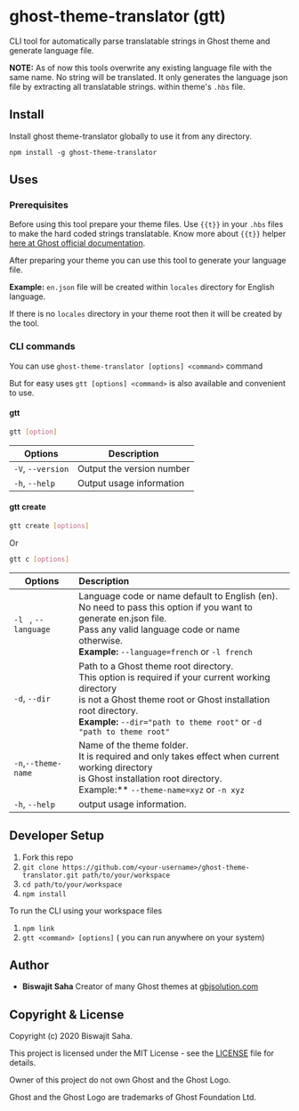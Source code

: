 # ghost-theme-translator (gtt)

CLI tool for automatically parse translatable strings in Ghost theme and generate language file.

**NOTE:** As of now this tools overwrite any existing language file with the same name.  No string will be translated. It only generates the language json file by extracting all translatable strings. within theme's `.hbs` file. 



## Install

Install ghost theme-translator globally to use it from any directory.

```
npm install -g ghost-theme-translator
```

## Uses

### Prerequisites

Before using this tool prepare your theme files. Use `{{t}}` in your `.hbs` files to make the hard coded strings translatable. Know more about `{{t}}` helper [here at Ghost official documentation](https://ghost.org/docs/api/v3/handlebars-themes/helpers/translate/).

After preparing your theme you can use this tool to generate your language file.

**Example:** `en.json` file will be created within `locales` directory for English language.

If there is no `locales` directory in your theme root then it will be created by the tool.



### CLI commands

You can use `ghost-theme-translator [options] <command>` command

But for easy uses `gtt [options] <command>` is also available and convenient to use.

#### gtt

```bash
gtt [option]
```

| Options           | Description               |
| ----------------- | ------------------------- |
| `-V`, `--version` | Output the version number |
| `-h`, `--help`    | Output usage information  |

#### gtt create

```bash
gtt create [options]
```

Or

```bash
gtt c [options]
```

| Options                 | Description                                                  |
| ----------------------- | :----------------------------------------------------------- |
| `-l ` , `--language`    | Language code or name default to English (en). <br/>No need to pass this option if you want to generate en.json file.<br/>Pass any valid language code or name otherwise.<br/>**Example:** `--language=french` or `-l french` |
| `-d`, `--dir`           | Path to a Ghost theme root directory.<br>This option is required if your current working directory<br/>is not a Ghost theme root or Ghost installation root directory.<br/>**Example:** `--dir="path to theme root"` or `-d "path to theme root"` |
| ```-n```,`--theme-name` | Name of the theme folder.<br/>It is required and only takes effect when current working directory <br/> is Ghost installation root directory.<br/>Example:** `--theme-name=xyz` or `-n xyz` |
| `-h`, `--help`          | output usage information.                                    |



## Developer Setup

1. Fork this repo
2. `git clone https://github.com/<your-username>/ghost-theme-translator.git path/to/your/workspace`
3. `cd path/to/your/workspace`
4. `npm install`

To run the CLI using your workspace files

1. `npm link`
2. `gtt <command> [options]` ( you can run anywhere on your system)



## Author

* **Biswajit Saha** Creator of many Ghost themes at [gbjsolution.com](https://gbjsolution.com/)

## Copyright & License

Copyright (c) 2020 Biswajit Saha.

This project is licensed under the MIT License - see the [LICENSE](https://github.com/biswajit-saha/ghost-theme-translator/blob/master/LICENSE) file for details.

Owner of this project do not own Ghost and the Ghost Logo.

Ghost and the Ghost Logo are trademarks of Ghost Foundation Ltd.